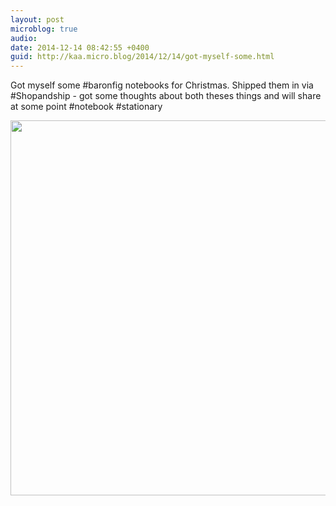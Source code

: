 ```yaml
---
layout: post
microblog: true
audio: 
date: 2014-12-14 08:42:55 +0400
guid: http://kaa.micro.blog/2014/12/14/got-myself-some.html
---
```

Got myself some #baronfig notebooks for Christmas. Shipped them in via #Shopandship - got some thoughts about both theses things and will share at some point #notebook #stationary

<img src="https://micro.kaa.bz/uploads/2018/5735187b73.jpg" width="600" height="600" />
